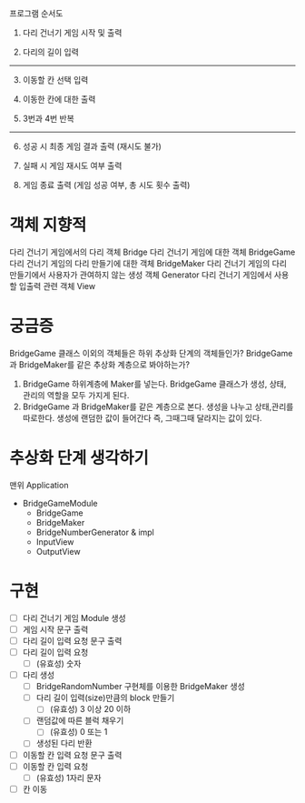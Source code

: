 
프로그램 순서도

1. 다리 건너기 게임 시작 및 출력

2. 다리의 길이 입력
---
3. 이동할 칸 선택 입력

4. 이동한 칸에 대한 출력

5. 3번과 4번 반복
---

6. 성공 시 최종 게임 결과 출력 (재시도 불가)

7. 실패 시 게임 재시도 여부 출력

8. 게임 종료 출력 (게임 성공 여부, 총 시도 횟수 출력)

# 객체 지향적

다리 건너기 게임에서의 다리 객체 Bridge
다리 건너기 게임에 대한 객체 BridgeGame
다리 건너기 게임의 다리 만들기에 대한 객체 BridgeMaker
다리 건너기 게임의 다리 만들기에서 사용자가 관여하지 않는 생성 객체 Generator
다리 건너기 게임에서 사용할 입출력 관련 객체 View

# 궁금증

BridgeGame 클래스 이외의 객체들은 하위 추상화 단계의 객체들인가?
BridgeGame과 BridgeMaker를 같은 추상화 계층으로 봐야하는가?
1. BridgeGame 하위계층에 Maker를 넣는다.
   BridgeGame 클래스가 생성, 상태, 관리의 역할을 모두 가지게 된다.
2. BridgeGame 과 BridgeMaker를 같은 계층으로 본다.
   생성을 나누고 상태,관리를 따로한다.
   생성에 랜덤한 값이 들어간다 즉, 그때그때 달라지는 값이 있다.


# 추상화 단계 생각하기

맨위  Application

- BridgeGameModule
    - BridgeGame
    - BridgeMaker
    - BridgeNumberGenerator & impl
    - InputView
    - OutputView

# 구현
- [ ] 다리 건너기 게임 Module 생성
- [ ] 게임 시작 문구 출력
- [ ] 다리 길이 입력 요청 문구 출력
- [ ] 다리 길이 입력 요청
    - [ ] (유효성) 숫자
- [ ] 다리 생성
    - [ ] BridgeRandomNumber 구현체를 이용한 BridgeMaker 생성
    - [ ] 다리 길이 입력(size)만큼의 block 만들기
        - [ ] (유효성) 3 이상 20 이하
    - [ ] 랜덤값에 따른 블럭 채우기
        - [ ] (유효성) 0 또는 1
    - [ ] 생성된 다리 반환
- [ ] 이동할 칸 입력 요청 문구 출력
- [ ] 이동할 칸 입력 요청
    - [ ] (유효성) 1자리 문자
- [ ] 칸 이동